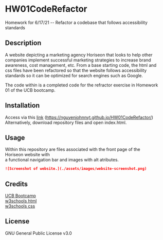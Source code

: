 # HW01CodeRefactor
Homework for 6/17/21 -- Refactor a codebase that follows accessibility standards

## Description

A website depicting a marketing agency Horiseon that looks to help other companies implement successful marketing strategies to increase brand awareness, cost management, etc.  From a base starting code, the html and css files have been refactored so that the website follows accessibility standards so it can be optimized for search engines such as Google.
    
The code within is a completed code for the refractor exercise in Homework 01 of the UCB bootcamp.  

## Installation

Access via this [link](https://nguyenjohnnyt.github.io/HW01CodeRefactor/) (https://nguyenjohnnyt.github.io/HW01CodeRefactor/)\
Alternatively, download repository files and open index.html.

## Usage

Within this repository are files associated with the front page of the Horiseon website with \
a functional navigation bar and images with alt atributes.

```md
![Screenshot of website.](./assets/images/website-screenshot.png)
```
## Credits

[UCB Bootcamp](https://bootcampspot.com/)\
[w3schools html](https://www.w3schools.com/html/)\
[w3schools css](https://www.w3schools.com/css/)

## License

GNU General Public License v3.0


